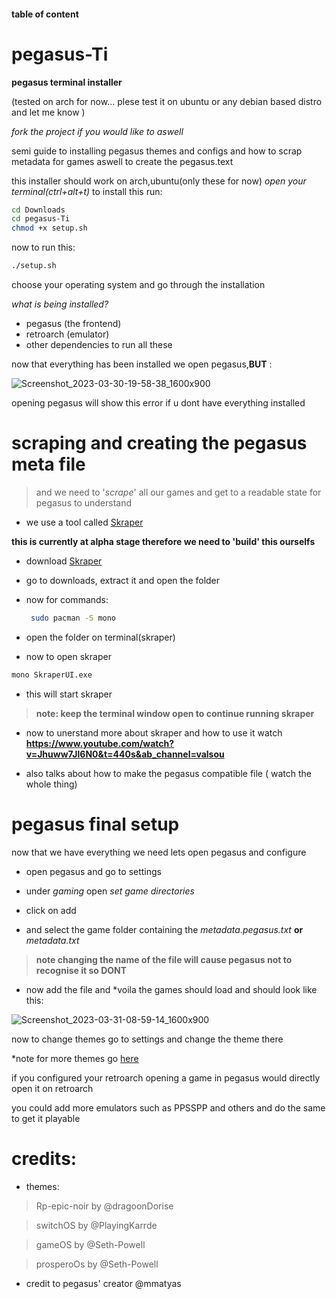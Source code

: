 #### table of content


# pegasus-Ti

**pegasus terminal installer**

(tested on arch for now... plese test it on ubuntu or any debian based distro and let me know )

*fork the project if you would like to aswell*

semi guide to installing pegasus themes and configs and how to scrap metadata for games aswell to create the pegasus.text

this installer should work on arch,ubuntu(only these for now)
*open your terminal(ctrl+alt+t)*
to install this run:
```bash
cd Downloads
cd pegasus-Ti
chmod +x setup.sh
```
now to run this:
```bash
./setup.sh
```
choose your operating system and go through the installation

*what is being installed?*
-  pegasus (the frontend)
-  retroarch (emulator)
-  other dependencies to run all these

now that everything has been installed we open pegasus,**BUT** :


![Screenshot_2023-03-30-19-58-38_1600x900](https://user-images.githubusercontent.com/85402808/228869245-caf4533b-a8b5-470e-9cc0-f3f554f10fd4.png)

opening pegasus will show this error if u dont have everything installed

# scraping and creating the pegasus meta file

> and we need to '*scrape*' all our games and get to a readable state for pegasus to understand

- we use a tool called [Skraper](https://www.skraper.net/)

**this is currently at alpha stage therefore we need to 'build' this ourselfs**

- download [Skraper](https://www.skraper.net/download/beta/Skraper-1.1.1.7z) 

- go to downloads, extract it and open the folder

- now for commands:
  ```bash
   sudo pacman -S mono
  ```

- open the folder on terminal(skraper)

- now to open skraper
```bash
mono SkraperUI.exe
```
- this will start skraper

> **note: keep the terminal window open to continue running skraper**

- now to unerstand more about skraper and how to use it watch **https://www.youtube.com/watch?v=Jhuww7Jl6N0&t=440s&ab_channel=valsou**

- also talks about how to make the pegasus compatible file ( watch the whole thing) 
  
  
# pegasus final setup

now that we have everything we need lets open pegasus and configure 

- open pegasus and go to settings 

- under *gaming* open *set game directories*

- click on add

- and select the game folder containing the *metadata.pegasus.txt* **or** *metadata.txt*

> **note changing the name of the file will cause pegasus not to recognise it so DONT**

- now add the file and *voila the games should load and should look like this:
 
 ![Screenshot_2023-03-31-08-59-14_1600x900](https://user-images.githubusercontent.com/85402808/229015712-9ac313b4-561c-4189-9161-2d0beedad2e6.png)

now to change themes go to settings and change the theme there

*note for more themes go [here](https://pegasus-frontend.org/tools/themes/)

if you configured your retroarch opening a game in pegasus would directly open it on retroarch

you could add more emulators such as PPSSPP and others and do the same to get it playable 

#  credits:
 - themes:
  > Rp-epic-noir by @dragoonDorise
  
  > switchOS by @PlayingKarrde
  
  > gameOS by @Seth-Powell
  
  > prosperoOs by @Seth-Powell
 
 - credit to pegasus' creator @mmatyas
